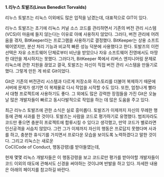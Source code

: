 **1.리누스 토발즈\(Linus Benedict Torvalds\)**

리누스 토발즈는 리눅스 이외에도 많은 업적을 남겼는데, 대표적으로 GIT이 있다.

리누스 토발즈는 초기에 리눅스 커널 소스 코드를 관리하면서 기존의 버전 관리 시스템\(VCS\)이 마음에 들지 않는다는 이유로 아예 사용하지 않았다. 그러다, 버전 관리에 어려움을 겪자, BitKeeper라는 프로그램을 사용하기로 결정했다. BitKeeper는 상용 소프트웨어였지만, 분산 처리 기능과 비교적 빠른 성능 덕분에 사용했다고 한다. 토발즈의 이런 선택은 자유 소프트웨어 단체로부터 비난을 받았으나 자유 소프트웨어 진영에서도 마땅한 대안을 제시하지는 못했다. 그러다가, BitKeeper 쪽에서 리버스 엔지니어링 문제로 리눅스에 관한 지원을 끊었고 결국, 토발즈는 자신이 직접 버전 관리 시스템을 만들기로 했다. 그렇게 만든 게 바로 Git이었다.

Git은 기존의 버전관리 시스템과 다르게 저장소와 히스토리를 더불어 복제하기 때문에 서버에 문제가 생기면 이 복제물로 다시 작업을 시작할 수도 있다. 또한, 엄청나게 빨라서 대형 프로젝트에 사용하기도 좋다. 그 외에도 많은 강력한 장점들을 가진 Git은 오늘날 많은 개발자들이 빠르고 동시다발적으로 작업을 하는 데 많은 도움을 주고 있다.

최근 리누스 토발즈에 관한 소식은 실로 흥미롭다. 토발즈가 이제까지 자신의 무례한 행동에 관해 사과를 한 것이다. 토발즈는 사람을 코드로 평가하기로 유명했다. 범죄자라도 코드만 좋으면 충분히 프로젝트에 합류시킬 수 있다고 생각했고, 만약 코드가 별로라면 인신공격을 서슴치 않았다. 그런 그가 이제까지 자신의 행동은 프로답지 못했다며 사과를 하고, 충분한 휴식기를 가지면서 프로다운 모습을 보이도록 노력하겠다고 말한 것이다. 그리고 리눅스는 새로운  
CoC\(Code of Conduct, 행동강령\)를 받아들였는데,

현재 몇몇 리눅스 개발자들은 이 행동강령을 보고 코드로만 평가를 받아야할 개발자들이 코드 이외의 태도에 관해서도 신경을 써야하는 것이냐며 반발을 하고 있다. 자세한 내용은 아래의 페이지를 참고하길 바란다.

